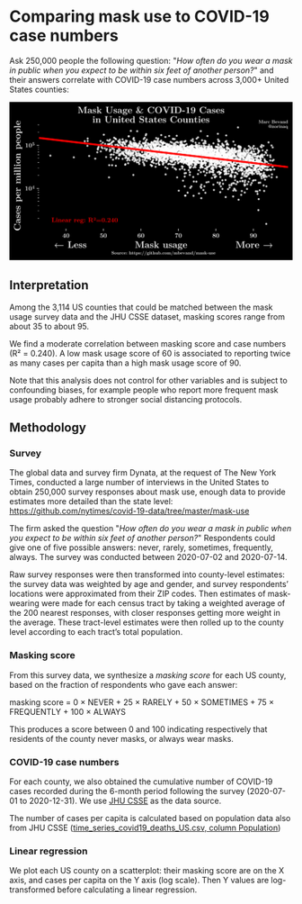# Comparing mask use to COVID-19 case numbers

Ask 250,000 people the following question: "*How often do you wear a mask in public when you expect to be within six feet of another person?*" and their answers correlate with COVID-19 case numbers across 3,000+ United States counties:

![Comparing mask use to COVID-19 case numbers](chart.png)

## Interpretation

Among the 3,114 US counties that could be matched between the mask usage survey data and the JHU CSSE dataset, masking scores range from about 35 to about 95.

We find a moderate correlation between masking score and case numbers (R² = 0.240). A low mask usage score of 60 is associated to reporting twice as many cases per capita than a high mask usage score of 90.

Note that this analysis does not control for other variables and is subject to confounding biases, for example people who report more frequent mask usage probably adhere to stronger social distancing protocols.

## Methodology

### Survey

The global data and survey firm Dynata, at the request of The New York Times, conducted a large number of interviews in the United States to obtain 250,000 survey responses about mask use, enough data to provide estimates more detailed than the state level: https://github.com/nytimes/covid-19-data/tree/master/mask-use

The firm asked the question "*How often do you wear a mask in public when you expect to be within six feet of another person?*" Respondents could give one of five possible answers: never, rarely, sometimes, frequently, always. The survey was conducted between 2020-07-02 and 2020-07-14.

Raw survey responses were then transformed into county-level estimates: the survey data was weighted by age and gender, and survey respondents’ locations were approximated from their ZIP codes. Then estimates of mask-wearing were made for each census tract by taking a weighted average of the 200 nearest responses, with closer responses getting more weight in the average. These tract-level estimates were then rolled up to the county level according to each tract’s total population.

### Masking score

From this survey data, we synthesize a *masking score* for each US county, based on the fraction of respondents who gave each answer:

  masking score = 0 × NEVER + 25 × RARELY + 50 × SOMETIMES + 75 × FREQUENTLY + 100 × ALWAYS

This produces a score between 0 and 100 indicating respectively that residents of the county never masks, or always wear masks.

### COVID-19 case numbers

For each county, we also obtained the cumulative number of COVID-19 cases recorded during the 6-month period following the survey (2020-07-01 to 2020-12-31). We use [JHU CSSE](https://github.com/CSSEGISandData/COVID-19) as the data source.

The number of cases per capita is calculated based on population data also from JHU CSSE ([time_series_covid19_deaths_US.csv, column Population](https://github.com/CSSEGISandData/COVID-19/blob/master/csse_covid_19_data/csse_covid_19_time_series/time_series_covid19_deaths_US.csv))

### Linear regression

We plot each US county on a scatterplot: their masking score are on the X axis, and cases per capita on the Y axis (log scale). Then Y values are log-transformed before calculating a linear regression.
